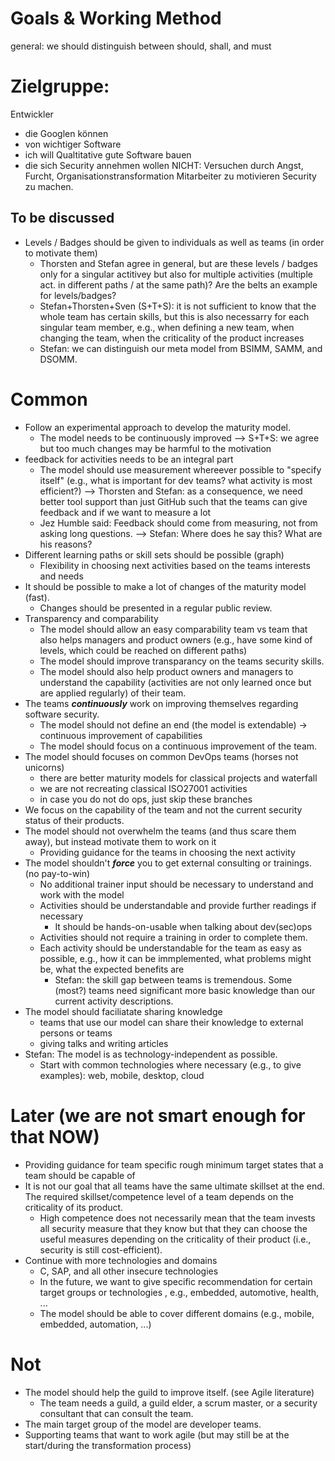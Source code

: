 # Goals & Working Method

general: we should distinguish between should, shall, and must

# Zielgruppe:
Entwickler
- die Googlen können
- von wichtiger Software
- ich will Qualtitative gute Software bauen
- die sich Security annehmen wollen NICHT: Versuchen durch Angst, Furcht, Organisationstransformation Mitarbeiter zu motivieren Security zu machen.


## To be discussed
- Levels / Badges should be given to individuals as well as teams (in order to motivate them)
  - Thorsten and Stefan agree in general, but are these levels / badges only for a singular actitivey but also for multiple activities (multiple act. in different paths / at the same path)? Are the belts an example for levels/badges?
  - Stefan+Thorsten+Sven (S+T+S): it is not sufficient to know that the whole team has certain skills, but this is also necessarry for each singular team member, e.g., when defining a new team, when changing the team, when the criticality of the product increases 
  - Stefan: we can distinguish our meta model from BSIMM, SAMM, and DSOMM.

# Common
- Follow an experimental approach to develop the maturity model.
  - The model needs to be continuously improved --> S+T+S: we agree but too much changes may be harmful to the motivation
- feedback for activities needs to be an integral part
  - The model should use measurement whereever possible to "specify itself" (e.g., what is important for dev teams? what activity is most efficient?) --> Thorsten and Stefan: as a consequence, we need better tool support than just GitHub such that the teams can give feedback and if we want to measure a lot
  - Jez Humble said: Feedback should come from measuring, not from asking long questions. --> Stefan: Where does he say this? What are his reasons?
- Different learning paths or skill sets should be possible (graph)
  - Flexibility in choosing next activities based on the teams interests and needs
- It should be possible to make a lot of changes of the maturity model (fast).
  - Changes should be presented in a regular public review.
- Transparency and comparability
  - The model should allow an easy comparability team vs team that also helps managers and product owners (e.g., have some kind of levels, which could be reached on different paths)
  - The model should improve transparancy on the teams security skills.
  - The model should also help product owners and managers to understand the capability (activities are not only learned once but are applied regularly) of their team.
- The teams ***continuously*** work on improving themselves regarding software security.
  - The model should not define an end (the model is extendable) -> continuous improvement of capabilities
  - The model should focus on a continuous improvement of the team.
- The model should focuses on common DevOps teams (horses not unicorns)
  - there are better maturity models for classical projects and waterfall
  - we are not recreating classical ISO27001 activities
  - in case you do not do ops, just skip these branches
- We focus on the capability of the team and not the current security status of their products.
- The model should not overwhelm the teams (and thus scare them away), but instead motivate them to work on it
  - Providing guidance for the teams in choosing the next activity
- The model shouldn't ***force*** you to get external consulting or trainings. (no pay-to-win)
  - No additional trainer input should be necessary to understand and work with the model
  - Activities should be understandable and provide further readings if necessary
    - It should be hands-on-usable when talking about dev(sec)ops
  - Activities should not require a training in order to complete them.
  - Each activity should be understandable for the team as easy as possible, e.g., how it can be immplemented, what problems might be, what the expected benefits are
    - Stefan: the skill gap between teams is tremendous. Some (most?) teams need significant more basic knowledge than our current activity descriptions.
- The model should faciliatate sharing knowledge
  - teams that use our model can share their knowledge to external persons or teams
  - giving talks and writing articles
- Stefan: The model is as technology-independent as possible.
  - Start with common technologies where necessary (e.g., to give examples): web, mobile, desktop, cloud

# Later (we are not smart enough for that NOW)
- Providing guidance for team specific rough minimum target states that a team should be capable of
- It is not our goal that all teams have the same ultimate skillset at the end. The required skillset/competence level of a team depends on the criticality of its product. 
  - High competence does not necessarily mean that the team invests all security measure that they know but that they can choose the useful measures depending on the criticality of their product (i.e., security is still cost-efficient).
- Continue with more technologies and domains
  - C, SAP, and all other insecure technologies
  - In the future, we want to give specific recommendation for certain target groups or technologies , e.g., embedded, automotive, health, ...
  - The model should be able to cover different domains (e.g., mobile, embedded, automation, ...)

# Not
- The model should help the guild to improve itself. (see Agile literature)
  - The team needs a guild, a guild elder, a scrum master, or a security consultant that can consult the team.
- The main target group of the model are developer teams.
- Supporting teams that want to work agile (but may still be at the start/during the transformation process)
